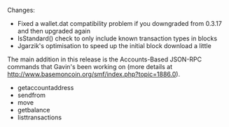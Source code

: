 Changes:
* Fixed a wallet.dat compatibility problem if you downgraded from 0.3.17 and then upgraded again
* IsStandard() check to only include known transaction types in blocks
* Jgarzik's optimisation to speed up the initial block download a little

The main addition in this release is the Accounts-Based JSON-RPC commands that Gavin's been working on (more details at http://www.basemoncoin.org/smf/index.php?topic=1886.0).  
* getaccountaddress
* sendfrom
* move
* getbalance
* listtransactions

